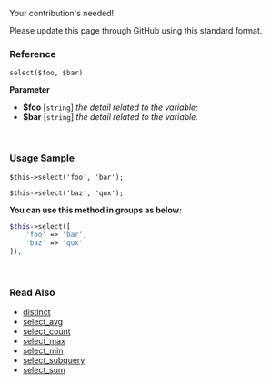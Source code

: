 Your contribution's needed!

Please update this page through GitHub using this standard format.

### Reference
`select($foo, $bar)`

**Parameter**
* **$foo** [`string`] *the detail related to the variable;*
* **$bar** [`string`] *the detail related to the variable.*

&nbsp;

### Usage Sample
`$this->select('foo', 'bar');`

`$this->select('baz', 'qux');`

**You can use this method in groups as below:**
```php
$this->select([
    'foo' => 'bar',
    'baz' => 'qux'
]);
```

&nbsp;

### Read Also
* [distinct](./distinct)
* [select_avg](./select_avg)
* [select_count](./select_count)
* [select_max](./select_max)
* [select_min](./select_min)
* [select_subquery](./select_subquery)
* [select_sum](./select_sum)
